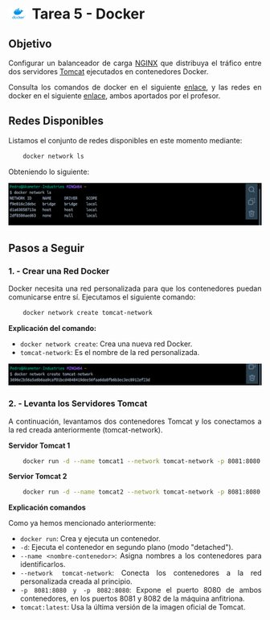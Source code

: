 <div style="text-align: justify;">

# <img src="../recursos-compartidos/docker-icon.png" width="40"> Tarea 5 - Docker

## Objetivo

Configurar un balanceador de carga [NGINX](https://kinsta.com/es/base-de-conocimiento/que-es-nginx/) que distribuya el tráfico entre dos servidores [Tomcat](https://es.wikipedia.org/wiki/Tomcat) ejecutados en contenedores Docker.

Consulta los comandos de docker en el siguiente [enlace](https://github.com/jpexposito/code-learn/blob/main/comun/docker/COMANDOS.md), y las redes en docker en el siguiente [enlace](https://github.com/jpexposito/code-learn/tree/main/comun/docker/ud-5), ambos aportados por el profesor.

## Redes Disponibles

Listamos el conjunto de redes disponibles en este momento mediante:

```bash
    docker network ls
```

Obteniendo lo siguiente:

<img src="./capturas/1.png">

## Pasos a Seguir

### 1. - Crear una Red Docker

Docker necesita una red personalizada para que los contenedores puedan comunicarse entre sí. Ejecutamos el siguiente comando:

```bash
    docker network create tomcat-network
```

__Explicación del comando:__

- `docker network create`: Crea una nueva red Docker.
- `tomcat-network`: Es el nombre de la red personalizada.

<img src="./capturas/2.png">

### 2. - Levanta los Servidores Tomcat

A continuación, levantamos dos contenedores Tomcat y los conectamos a la red creada anteriormente (tomcat-network).

__Servidor Tomcat 1__

```bash
    docker run -d --name tomcat1 --network tomcat-network -p 8081:8080 tomcat:latest
```

__Servior Tomcat 2__

```bash
    docker run -d --name tomcat2 --network tomcat-network -p 8081:8080 tomcat:latest
```

__Explicación comandos__

Como ya hemos mencionado anteriormente:

- `docker run`: Crea y ejecuta un contenedor.
- `-d`: Ejecuta el contenedor en segundo plano (modo "detached").
- `--name <nombre-contenedor>`: Asigna nombres a los contenedores para identificarlos.
- `--network tomcat-network`: Conecta los contenedores a la red personalizada creada al principio.
- `-p 8081:8080 y -p 8082:8080`: Expone el puerto 8080 de ambos contenedores, en los puertos 8081 y 8082 de la máquina anfitriona.
- `tomcat:latest`: Usa la última versión de la imagen oficial de Tomcat.



</div>